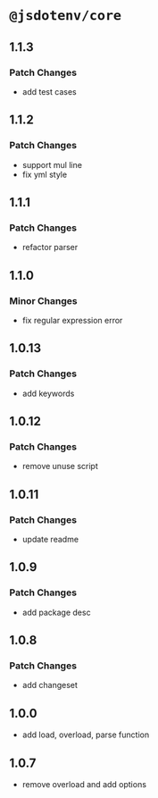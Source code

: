 # `@jsdotenv/core`

## 1.1.3

### Patch Changes

- add test cases

## 1.1.2

### Patch Changes

- support mul line
- fix yml style

## 1.1.1

### Patch Changes

- refactor parser

## 1.1.0

### Minor Changes

- fix regular expression error

## 1.0.13

### Patch Changes

- add keywords

## 1.0.12

### Patch Changes

- remove unuse script

## 1.0.11

### Patch Changes

- update readme

## 1.0.9

### Patch Changes

- add package desc

## 1.0.8

### Patch Changes

- add changeset

## 1.0.0

- add load, overload, parse function

## 1.0.7

- remove overload and add options
